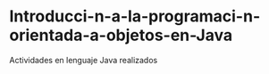 # Introducci-n-a-la-programaci-n-orientada-a-objetos-en-Java
Actividades en lenguaje Java realizados
